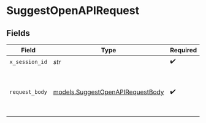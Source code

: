 # SuggestOpenAPIRequest


## Fields

| Field                                                                      | Type                                                                       | Required                                                                   | Description                                                                |
| -------------------------------------------------------------------------- | -------------------------------------------------------------------------- | -------------------------------------------------------------------------- | -------------------------------------------------------------------------- |
| `x_session_id`                                                             | *str*                                                                      | :heavy_check_mark:                                                         | N/A                                                                        |
| `request_body`                                                             | [models.SuggestOpenAPIRequestBody](../models/suggestopenapirequestbody.md) | :heavy_check_mark:                                                         | The schema file to upload provided as a multipart/form-data file segment.  |